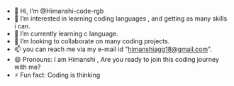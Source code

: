 - 👋 Hi, I’m @Himanshi-code-rgb
- 👀 I’m interested in learning coding languages , and getting as many skills i can.
- 🌱 I’m currently learning c language.
- 💞️ I’m looking to collaborate on many coding projects.
- 📫 you can reach me via my e-mail id "himanshiagg18@gmail.com".
- 😄 Pronouns: I am Himanshi , Are you ready to join this coding journey with me?
- ⚡ Fun fact: Coding is thinking
